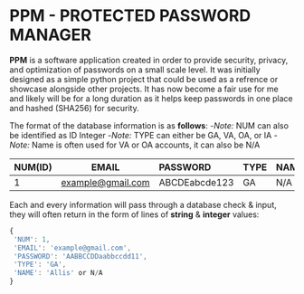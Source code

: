 # PPM - PROTECTED PASSWORD MANAGER

**PPM** is a software application created in order to provide security, privacy, and optimization of passwords on a small scale level. It was initially designed as a simple python project that could be used as a refrence or showcase alongside other projects. It has now become a fair use for me and likely will be for a long duration as it helps keep passwords in one place and hashed (SHA256) for security. 

The format of the database information is as **follows**:
-*Note:* NUM can also be identified as ID Integer
-*Note:* TYPE can either be GA, VA, OA, or IA
-*Note:* Name is often used for VA or OA accounts, it can also be N/A

| NUM(ID)| EMAIL             |PASSWORD       |TYPE   |NAME   |
|:-------|:-----------------:|:--------------|:------|:------|
| 1      | example@gmail.com |ABCDEabcde123  |GA     |N/A    |


Each and every information will pass through a database check & input, they will often return in the form of lines of **string** & **integer** values:

```javascript
{
 'NUM': 1,
 'EMAIL': 'example@gmail.com',
 'PASSWORD': 'AABBCCDDaabbccdd11',
 'TYPE': 'GA',
 'NAME': 'Allis' or N/A
}
```